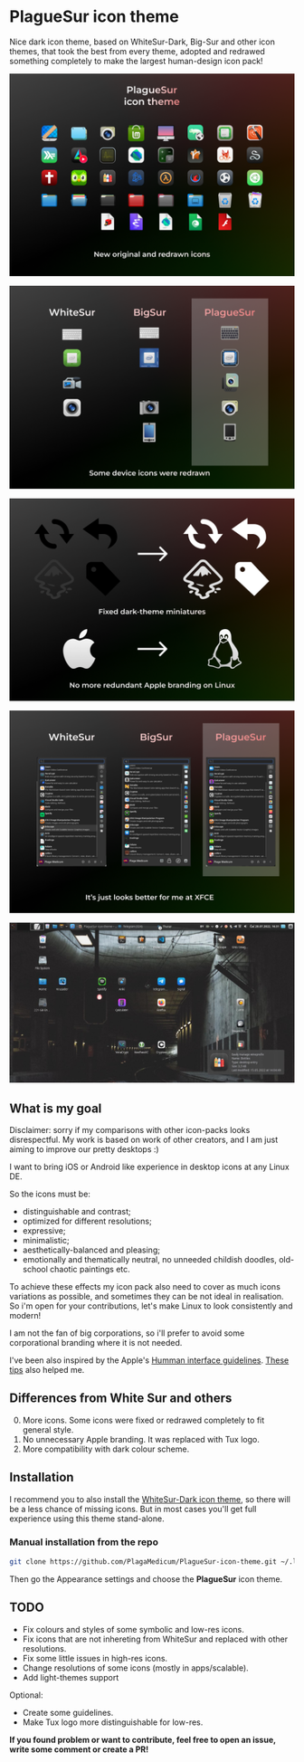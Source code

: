 # PlagueSur icon theme

Nice dark icon theme, based on WhiteSur-Dark, Big-Sur and other icon themes,
that took the best from every theme, adopted and redrawed something completely
to make the largest human-design icon pack!

![Icon theme preview](./icon-theme-preview.png)

![New device icons](./new-device-icons.png)

![Fixed dark-theme miniatures and no more Apple branding](./diff.png)

![Better XFCE](./xfce.png)

![Screenshot](./screen.jpg)

## What is my goal

Disclaimer: sorry if my comparisons with other icon-packs looks disrespectful.
My work is based on work of other creators, and I am just aiming to
improve our pretty desktops :)

I want to bring iOS or Android like experience in desktop icons at any
Linux DE.

So the icons must be:
- distinguishable and contrast;
- optimized for different resolutions;
- expressive;
- minimalistic;
- aesthetically-balanced and pleasing;
- emotionally and thematically neutral, no unneeded childish doodles,
old-school chaotic paintings etc.

To achieve these effects my icon pack also need to cover as much icons
variations as possible, and sometimes they can be not ideal in realisation.
So i'm open for your contributions, let's make Linux to look consistently and modern!

I am not the fan of big corporations, so i'll prefer to avoid some corporational
branding where it is not needed.

I've been also inspired by the Apple's
[Humman interface guidelines](https://developer.apple.com/design/human-interface-guidelines).
[These tips](https://lawsofux.com/) also helped me.

## Differences from White Sur and others

0. More icons. Some icons were fixed or redrawed completely to fit general style.
1. No unnecessary Apple branding. It was replaced with Tux logo.
2. More compatibility with dark colour scheme.

## Installation

I recommend you to also install the
[WhiteSur-Dark icon theme](https://github.com/vinceliuice/WhiteSur-icon-theme),
so there will be a less chance of missing icons.
But in most cases you'll get full experience using this theme stand-alone.

### Manual installation from the repo

```bash
git clone https://github.com/PlagaMedicum/PlagueSur-icon-theme.git ~/.local/share/icons/PlagueSur
```

Then go the Appearance settings and choose the **PlagueSur** icon theme.

## TODO

- Fix colours and styles of some symbolic and low-res icons.
- Fix icons that are not inhereting from WhiteSur and replaced with other resolutions.
- Fix some little issues in high-res icons.
- Change resolutions of some icons (mostly in apps/scalable).
- Add light-themes support

Optional:
- Create some guidelines.
- Make Tux logo more distinguishable for low-res.

**If you found problem or want to contribute,
feel free to open an issue, write some comment or create a PR!**


